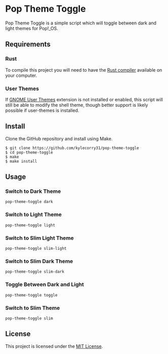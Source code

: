 # Pop Theme Toggle
Pop Theme Toggle is a simple script which will toggle between dark and light themes for Pop!\_OS.

## Requirements
### Rust
To compile this project you will need to have the [Rust compiler](https://www.rust-lang.org/en-US/install.html) available on your computer.

### User Themes
If [GNOME User Themes](https://extensions.gnome.org/extension/19/user-themes/) extension is not installed or enabled, this script will still be able to modify the shell theme, though better support is likely possible if user-themes is installed.

## Install
Clone the GitHub repository and install using Make.

```shell
$ git clone https://github.com/kylecorry31/pop-theme-toggle
$ cd pop-theme-toggle
$ make
$ make install
```

## Usage
### Switch to Dark Theme
```shell
pop-theme-toggle dark
```

### Switch to Light Theme
```shell
pop-theme-toggle light
```

### Switch to Slim Light Theme
```shell
pop-theme-toggle slim-light
```

### Switch to Slim Dark Theme
```shell
pop-theme-toggle slim-dark
```

### Toggle Between Dark and Light
```shell
pop-theme-toggle toggle
```

### Switch to Slim Theme
```shell
pop-theme-toggle slim
```

## License
This project is licensed under the [MIT License](LICENSE).
